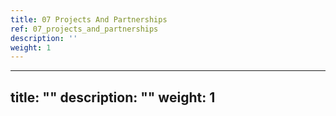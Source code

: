 ```yaml
---
title: 07 Projects And Partnerships
ref: 07_projects_and_partnerships
description: ''
weight: 1
---
```

---
title: ""
description: ""
weight: 1
---